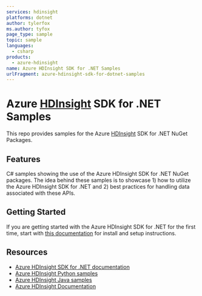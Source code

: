 ```yaml
---
services: hdinsight
platforms: dotnet
author: tylerfox
ms.author: tyfox
page_type: sample
topic: sample
languages:
  - csharp
products:
  - azure-hdinsight
name: Azure HDInsight SDK for .NET Samples
urlFragment: azure-hdinsight-sdk-for-dotnet-samples
---
```


# Azure [HDInsight](https://azure.microsoft.com/services/hdinsight/) SDK for .NET Samples

This repo provides samples for the Azure [HDInsight](https://azure.microsoft.com/services/hdinsight/) SDK for .NET NuGet Packages.

## Features

C# samples showing the use of the Azure HDInsight SDK for .NET NuGet packages. The idea behind these samples is to showcase 1) how to utilize the Azure HDInsight SDK for .NET and 2) best practices for handling data associated with these APIs.

## Getting Started

If you are getting started with the Azure HDInsight SDK for .NET for the first time, start with [this documentation](https://docs.microsoft.com/dotnet/api/overview/azure/hdinsight?view=azure-dotnet) for install and setup instructions.

## Resources

- [Azure HDInsight SDK for .NET documentation](https://docs.microsoft.com/dotnet/api/overview/azure/hdinsight?view=azure-dotnet)
- [Azure HDInsight Python samples](https://github.com/Azure-Samples/hdinsight-python-sdk-samples)
- [Azure HDInsight Java samples](https://github.com/Azure-Samples/hdinsight-java-sdk-samples)
- [Azure HDInsight Documentation](https://docs.microsoft.com/azure/hdinsight/)
